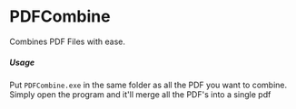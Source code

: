 # PDFCombine
 Combines PDF Files with ease.



##### Usage

Put `PDFCombine.exe` in the same folder as all the PDF you want to combine. Simply open the program and it'll merge all the PDF's into a single pdf